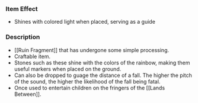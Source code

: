 ### Item Effect
- Shines with colored light when placed, serving as a guide
### Description
- [[Ruin Fragment]] that has undergone some simple processing.
- Craftable item.
- Stones such as these shine with the colors of the rainbow, making them useful markers when placed on the ground.
- Can also be dropped to guage the distance of a fall. The higher the pitch of the sound, the higher the likelihood of the fall being fatal.
- Once used to entertain children on the fringers of the [[Lands Between]].